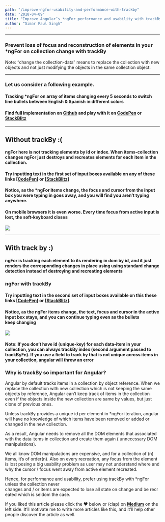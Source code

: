 ```yaml
---
path: "/improve-ngfor-usability-and-performance-with-trackby"
date: "2018-04-09"
title: "Improve Angular’s *ngFor performance and usability with trackBy"
author: "Simar Paul Singh"
---
```



* * *


### Prevent loss of focus and reconstruction of elements in your *ngFor on collection change with trackBy

Note: “change the collection-data” means to replace the collection with new objects and not just modifying the objects in the same collection object.


* * *


### Let us consider a following example.

#### Tracking *ngFor on array of items changing every 5 seconds to switch line bullets between English & Spanish in different colors

#### Find full implementation on [Github](https://github.com/simars/angular-lessons/tree/master/projects/ngx-lesson-ngfor-trackby/src/lib) and play with it on [CodePen](https://codepen.io/simars/pen/KBGZVw) or [StackBlitz](https://stackblitz.com/edit/angular-ngfor-tracking)

* * *

## Without trackBy :(

#### ngFor here is not tracking elements by id or index. When items-collection changes ngFor just destroys and recreates elements for each item in the collection.


#### Try inputting text in the first set of input boxes available on any of these links [[CodePen](https://codepen.io/simars/pen/KBGZVw)] or [[StackBlitz]](https://angular-ngfor-tracking.stackblitz.io)

#### Notice, as the *ngFor items change, the focus and cursor from the input box you were typing in goes away, and you will find you aren’t typing anywhere.

#### On mobile browsers it is even worse. Every time focus from active input is lost, the soft-keyboard closes


![](https://cdn-images-1.medium.com/max/1400/1*NNOu-AZIHmWFeFiLPqgrtA.gif)


* * *

## With track by :)

#### ngFor is tracking each element to its rendering in dom by id, and it just renders the corresponding changes in place using using standard change detection instead of destroying and recreating elements

### ngFor with trackBy


#### Try inputting text in the second set of input boxes available on this these links [[CodePen](https://codepen.io/simars/pen/KBGZVw)] or [[StackBlitz](https://angular-ngfor-tracking.stackblitz.io)].

#### Notice, as the ngFor items change, the text, focus and cursor in the active input box stays, and you can continue typing even as the bullets keep changing


![](https://cdn-images-1.medium.com/max/1400/1*upjr4zfKw-dEcsmGaVHe0A.gif)


#### Note: If you don’t have id (unique-key) for each data-item in your collection, you can always trackBy index (second argument passed to trackByFn). If you use a field to track by that is not unique across items in your collection, angular will throw an error

### Why is trackBy so important for Angular?

Angular by default tracks items in a collection by object reference. When we replace the collection with new collection which is not keeping the same objects by reference, Angular can’t keep track of items in the collection even if the objects inside the new collection are same by values, but just clone of previous ones.

Unless trackBy provides a unique id per element in *ngFor iteration, angular will have no knowledge of which items have been removed or added or changed in the new collection.

As a result, Angular needs to remove all the DOM elements that associated with the data items in collection and create them again ( unnecessary DOM manipulations).

We all know DOM manipulations are expensive, and for a collection of (n) items, it’s of order(n). Also on every recreation, any focus from the element is lost posing a big usability problem as user may not understand where and why the cursor / focus went away from active element recreated.

Hence, for performance and usability, prefer using trackBy with *ngFor unless the collection never changes and / or items are expected to lose all state on change and be recreated which is seldom the case.

If you liked this article please click the ❤ below or (clap) on __[Medium](https://medium.com/simars/improve-ngfor-usability-and-performance-with-trackby-97f32ab92f1c)__ on the left side. It’ll motivate me to write more articles like this, and it’ll help other people discover the article as well.
